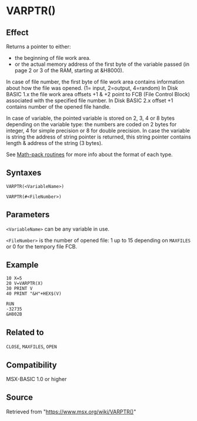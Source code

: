# VARPTR()

## Effect

Returns a pointer to either:
- the beginning of file work area.
- or the actual memory address of the first byte of the variable passed (in page 2 or 3 of the RAM, starting at &H8000).

In case of file number, the first byte of file work area contains information about how the file was opened. (1= input, 2=output, 4=random) In Disk BASIC 1.x the file work area offsets +1 & +2 point to FCB (File Control Block) associated with the specified file number. In Disk BASIC 2.x offset +1 contains number of the opened file handle.

In case of variable, the pointed variable is stored on 2, 3, 4 or 8 bytes depending on the variable  type: the numbers are coded on 2 bytes for integer, 4 for simple precision or 8 for double precision. In case the variable is string the address of string pointer is returned, this string pointer contains length & address of the string (3 bytes).

See [Math-pack routines](https://www.msx.org/wiki/BASIC_Routines_In_Main-ROM#Math-pack_routines) for more info about the format of each type.

## Syntaxes

`VARPTR(<VariableName>)`

`VARPTR(#<FileNumber>)`

## Parameters

`<VariableName>` can be any variable in use.

`<FileNumber>` is the number of opened file: 1 up to 15 depending on `MAXFILES` or 0 for the tempory file FCB.

## Example

```basic
10 X=5
20 V=VARPTR(X)
30 PRINT V
40 PRINT "&H"+HEX$(V)
 
RUN
-32735
&H802B
```

## Related to

`CLOSE`, `MAXFILES`, `OPEN`

## Compatibility

MSX-BASIC 1.0 or higher

## Source

Retrieved from "https://www.msx.org/wiki/VARPTR()"
